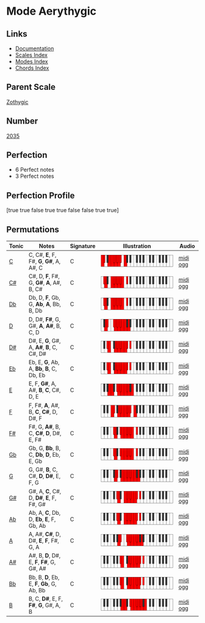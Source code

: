 # Mode Aerythygic

## Links

- [Documentation](index.md)
- [Scales Index](Scales.md)
- [Modes Index](Modes.md)
- [Chords Index](Chords.md)

## Parent Scale

[Zothygic](ScaleZothygic.md)

## Number

[2035](https://ianring.com/musictheory/scales/2035)

## Perfection

- 6 Perfect notes
- 3 Perfect notes

## Perfection Profile

[true true false true true false false true true]

## Permutations

| Tonic | Notes | Signature | Illustration | Audio |
|-------|-------|-----------|--------------|-------|
| [C](ModeCNaturalAerythygic.md) | C, C#, **E**, F, F#, **G**, **G#**, A, A#, C | C | ![CNaturalAerythygic](ModeCNaturalAerythygic.png) | [midi](ModeCNaturalAerythygic.mid) [ogg](ModeCNaturalAerythygic.ogg) |
| [C#](ModeCSharpAerythygic.md) | C#, D, **F**, F#, G, **G#**, **A**, A#, B, C# | C | ![CSharpAerythygic](ModeCSharpAerythygic.png) | [midi](ModeCSharpAerythygic.mid) [ogg](ModeCSharpAerythygic.ogg) |
| [Db](ModeDFlatAerythygic.md) | Db, D, **F**, Gb, G, **Ab**, **A**, Bb, B, Db | C | ![DFlatAerythygic](ModeDFlatAerythygic.png) | [midi](ModeDFlatAerythygic.mid) [ogg](ModeDFlatAerythygic.ogg) |
| [D](ModeDNaturalAerythygic.md) | D, D#, **F#**, G, G#, **A**, **A#**, B, C, D | C | ![DNaturalAerythygic](ModeDNaturalAerythygic.png) | [midi](ModeDNaturalAerythygic.mid) [ogg](ModeDNaturalAerythygic.ogg) |
| [D#](ModeDSharpAerythygic.md) | D#, E, **G**, G#, A, **A#**, **B**, C, C#, D# | C | ![DSharpAerythygic](ModeDSharpAerythygic.png) | [midi](ModeDSharpAerythygic.mid) [ogg](ModeDSharpAerythygic.ogg) |
| [Eb](ModeEFlatAerythygic.md) | Eb, E, **G**, Ab, A, **Bb**, **B**, C, Db, Eb | C | ![EFlatAerythygic](ModeEFlatAerythygic.png) | [midi](ModeEFlatAerythygic.mid) [ogg](ModeEFlatAerythygic.ogg) |
| [E](ModeENaturalAerythygic.md) | E, F, **G#**, A, A#, **B**, **C**, C#, D, E | C | ![ENaturalAerythygic](ModeENaturalAerythygic.png) | [midi](ModeENaturalAerythygic.mid) [ogg](ModeENaturalAerythygic.ogg) |
| [F](ModeFNaturalAerythygic.md) | F, F#, **A**, A#, B, **C**, **C#**, D, D#, F | C | ![FNaturalAerythygic](ModeFNaturalAerythygic.png) | [midi](ModeFNaturalAerythygic.mid) [ogg](ModeFNaturalAerythygic.ogg) |
| [F#](ModeFSharpAerythygic.md) | F#, G, **A#**, B, C, **C#**, **D**, D#, E, F# | C | ![FSharpAerythygic](ModeFSharpAerythygic.png) | [midi](ModeFSharpAerythygic.mid) [ogg](ModeFSharpAerythygic.ogg) |
| [Gb](ModeGFlatAerythygic.md) | Gb, G, **Bb**, B, C, **Db**, **D**, Eb, E, Gb | C | ![GFlatAerythygic](ModeGFlatAerythygic.png) | [midi](ModeGFlatAerythygic.mid) [ogg](ModeGFlatAerythygic.ogg) |
| [G](ModeGNaturalAerythygic.md) | G, G#, **B**, C, C#, **D**, **D#**, E, F, G | C | ![GNaturalAerythygic](ModeGNaturalAerythygic.png) | [midi](ModeGNaturalAerythygic.mid) [ogg](ModeGNaturalAerythygic.ogg) |
| [G#](ModeGSharpAerythygic.md) | G#, A, **C**, C#, D, **D#**, **E**, F, F#, G# | C | ![GSharpAerythygic](ModeGSharpAerythygic.png) | [midi](ModeGSharpAerythygic.mid) [ogg](ModeGSharpAerythygic.ogg) |
| [Ab](ModeAFlatAerythygic.md) | Ab, A, **C**, Db, D, **Eb**, **E**, F, Gb, Ab | C | ![AFlatAerythygic](ModeAFlatAerythygic.png) | [midi](ModeAFlatAerythygic.mid) [ogg](ModeAFlatAerythygic.ogg) |
| [A](ModeANaturalAerythygic.md) | A, A#, **C#**, D, D#, **E**, **F**, F#, G, A | C | ![ANaturalAerythygic](ModeANaturalAerythygic.png) | [midi](ModeANaturalAerythygic.mid) [ogg](ModeANaturalAerythygic.ogg) |
| [A#](ModeASharpAerythygic.md) | A#, B, **D**, D#, E, **F**, **F#**, G, G#, A# | C | ![ASharpAerythygic](ModeASharpAerythygic.png) | [midi](ModeASharpAerythygic.mid) [ogg](ModeASharpAerythygic.ogg) |
| [Bb](ModeBFlatAerythygic.md) | Bb, B, **D**, Eb, E, **F**, **Gb**, G, Ab, Bb | C | ![BFlatAerythygic](ModeBFlatAerythygic.png) | [midi](ModeBFlatAerythygic.mid) [ogg](ModeBFlatAerythygic.ogg) |
| [B](ModeBNaturalAerythygic.md) | B, C, **D#**, E, F, **F#**, **G**, G#, A, B | C | ![BNaturalAerythygic](ModeBNaturalAerythygic.png) | [midi](ModeBNaturalAerythygic.mid) [ogg](ModeBNaturalAerythygic.ogg) |
